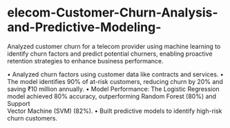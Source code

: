 # elecom-Customer-Churn-Analysis-and-Predictive-Modeling-
Analyzed customer churn for a telecom provider using machine learning to 
identify churn factors and predict potential churners, enabling proactive 
retention strategies to enhance business performance. 
 
• Analyzed churn factors using customer data like contracts and 
services. 
• The model identifies 90% of at-risk customers, reducing churn by 
20% and saving ₹10 million annually. 
• Model Performance: The Logistic Regression model achieved 80% 
accuracy, outperforming Random Forest (80%) and Support  
Vector Machine (SVM) (82%). 
• Built predictive models to identify high-risk churn customers. 

